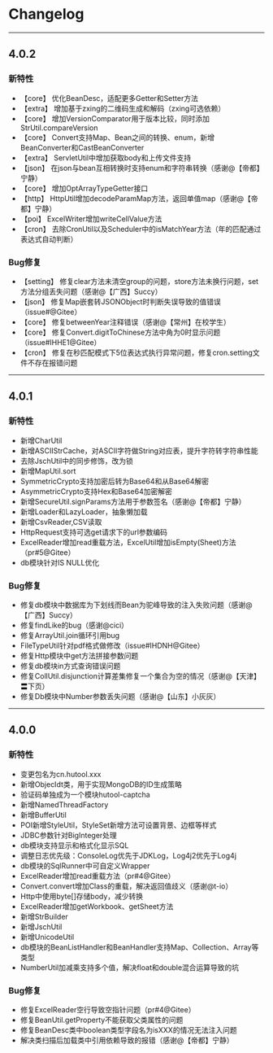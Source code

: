 # Changelog

-------------------------------------------------------------------------------------------------------------

## 4.0.2

### 新特性
* 【core】 优化BeanDesc，适配更多Getter和Setter方法
* 【extra】 增加基于zxing的二维码生成和解码（zxing可选依赖）
* 【core】 增加VersionComparator用于版本比较，同时添加StrUtil.compareVersion
* 【core】 Convert支持Map、Bean之间的转换、enum，新增BeanConverter和CastBeanConverter
* 【extra】 ServletUtil中增加获取body和上传文件支持
* 【json】 在json与bean互相转换时支持enum和字符串转换（感谢@【帝都】宁静）
* 【core】 增加OptArrayTypeGetter接口
* 【http】 HttpUtil增加decodeParamMap方法，返回单值map（感谢@【帝都】宁静）
* 【poi】 ExcelWriter增加writeCellValue方法
* 【cron】 去除CronUtil以及Scheduler中的isMatchYear方法（年的匹配通过表达式自动判断）

### Bug修复
* 【setting】 修复clear方法未清空group的问题，store方法未换行问题，set方法分组丢失问题（感谢@【广西】Succy）
* 【json】 修复Map嵌套转JSONObject时判断失误导致的值错误（issue#@Gitee）
* 【core】 修复betweenYear注释错误（感谢@【常州】在校学生）
* 【core】 修复Convert.digitToChinese方法中角为0时显示问题（issue#IHHE1@Gitee）
* 【cron】 修复在秒匹配模式下5位表达式执行异常问题，修复cron.setting文件不存在报错问题

-------------------------------------------------------------------------------------------------------------

## 4.0.1

### 新特性
* 新增CharUtil
* 新增ASCIIStrCache，对ASCII字符做String对应表，提升字符转字符串性能
* 去除JschUtil中的同步修饰，改为锁
* 新增MapUtil.sort
* SymmetricCrypto支持加密后转为Base64和从Base64解密
* AsymmetricCrypto支持Hex和Base64加密解密
* 新增SecureUtil.signParams方法用于参数签名（感谢@【帝都】宁静）
* 新增Loader和LazyLoader，抽象懒加载
* 新增CsvReader,CSV读取
* HttpRequest支持可选get请求下的url参数编码
* ExcelReader增加read重载方法，ExcelUtil增加isEmpty(Sheet)方法（pr#5@Gitee）
* db模块针对IS NULL优化

### Bug修复
* 修复db模块中数据库为下划线而Bean为驼峰导致的注入失败问题（感谢@【广西】Succy）
* 修复findLike的bug（感谢@cici）
* 修复ArrayUtil.join循环引用bug
* FileTypeUtil针对pdf格式做修改（issue#IHDNH@Gitee）
* 修复Http模块中get方法拼接参数问题
* 修复db模块in方式查询错误问题
* 修复CollUtil.disjunction计算差集修复一个集合为空的情况（感谢@【天津】〓下页）
* 修复Db模块中Number参数丢失问题（感谢@【山东】小灰灰）

-------------------------------------------------------------------------------------------------------------

## 4.0.0

### 新特性
* 变更包名为cn.hutool.xxx
* 新增ObjecIdt类，用于实现MongoDB的ID生成策略
* 验证码单独成为一个模块hutool-captcha
* 新增NamedThreadFactory
* 新增BufferUtil
* POI新增StyleUtil，StyleSet新增方法可设置背景、边框等样式
* JDBC参数针对BigInteger处理
* db模块支持显示和格式化显示SQL
* 调整日志优先级：ConsoleLog优先于JDKLog，Log4j2优先于Log4j
* db模块的SqlRunner中可自定义Wrapper
* ExcelReader增加read重载方法（pr#4@Gitee）
* Convert.convert增加Class的重载，解决返回值歧义（感谢@t-io）
* Http中使用byte[]存储body，减少转换
* ExcelReader增加getWorkbook、getSheet方法
* 新增StrBuilder
* 新增JschUtil
* 新增UnicodeUtil
* db模块的BeanListHandler和BeanHandler支持Map、Collection、Array等类型
* NumberUtil加减乘支持多个值，解决float和double混合运算导致的坑

### Bug修复
* 修复ExcelReader空行导致空指针问题（pr#4@Gitee）
* 修复BeanUtil.getProperty不能获取父类属性的问题
* 修复BeanDesc类中boolean类型字段名为isXXX的情况无法注入问题
* 解决类扫描后加载类中引用依赖导致的报错（感谢@【帝都】宁静）